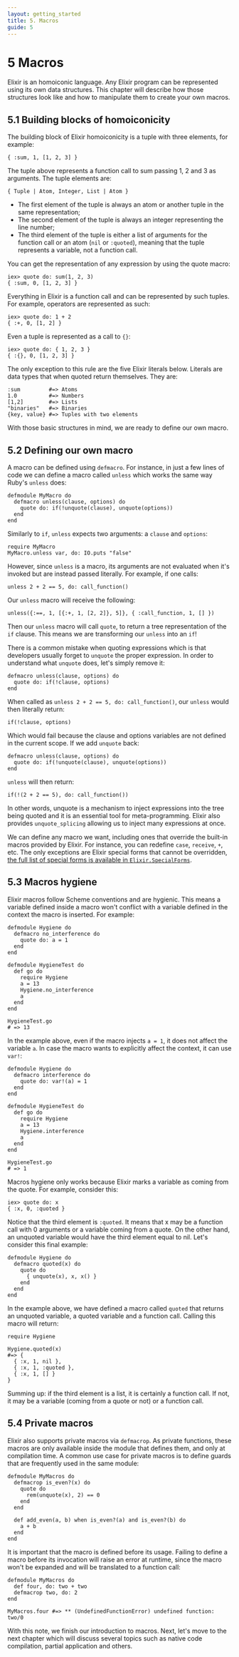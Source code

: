 ```yaml
---
layout: getting_started
title: 5. Macros
guide: 5
---
```


# 5 Macros

Elixir is an homoiconic language. Any Elixir program can be represented using its own data structures. This chapter will describe how those structures look like and how to manipulate them to create your own macros.

## 5.1 Building blocks of homoiconicity

The building block of Elixir homoiconicity is a tuple with three elements, for example:

    { :sum, 1, [1, 2, 3] }

The tuple above represents a function call to sum passing 1, 2 and 3 as arguments. The tuple elements are:

    { Tuple | Atom, Integer, List | Atom }

* The first element of the tuple is always an atom or another tuple in the same representation;
* The second element of the tuple is always an integer representing the line number;
* The third element of the tuple is either a list of arguments for the function call or an atom (`nil` or `:quoted`), meaning that the tuple represents a variable, not a function call.

You can get the representation of any expression by using the quote macro:

    iex> quote do: sum(1, 2, 3)
    { :sum, 0, [1, 2, 3] }

Everything in Elixir is a function call and can be represented by such tuples. For example, operators are represented as such:

    iex> quote do: 1 + 2
    { :+, 0, [1, 2] }

Even a tuple is represented as a call to `{}`:

    iex> quote do: { 1, 2, 3 }
    { :{}, 0, [1, 2, 3] }

The only exception to this rule are the five Elixir literals below. Literals are data types that when quoted return themselves. They are:

    :sum         #=> Atoms
    1.0          #=> Numbers
    [1,2]        #=> Lists
    "binaries"   #=> Binaries
    {key, value} #=> Tuples with two elements

With those basic structures in mind, we are ready to define our own macro.

## 5.2 Defining our own macro

A macro can be defined using `defmacro`. For instance, in just a few lines of code we can define a macro called `unless` which works the same way Ruby's `unless` does:

    defmodule MyMacro do
      defmacro unless(clause, options) do
        quote do: if(!unquote(clause), unquote(options))
      end
    end

Similarly to `if`, `unless` expects two arguments: a `clause` and `options`:

    require MyMacro
    MyMacro.unless var, do: IO.puts "false"

However, since `unless` is a macro, its arguments are not evaluated when it's invoked but are instead passed literally. For example, if one calls:

    unless 2 + 2 == 5, do: call_function()

Our `unless` macro will receive the following:

    unless({:==, 1, [{:+, 1, [2, 2]}, 5]}, { :call_function, 1, [] })

Then our `unless` macro will call `quote`, to return a tree representation of the `if` clause. This means we are transforming our `unless` into an `if`!

There is a common mistake when quoting expressions which is that developers usually forget to `unquote` the proper expression. In order to understand what `unquote` does, let's simply remove it:

    defmacro unless(clause, options) do
      quote do: if(!clause, options)
    end

When called as `unless 2 + 2 == 5, do: call_function()`, our `unless` would then literally return:

    if(!clause, options)

Which would fail because the clause and options variables are not defined in the current scope. If we add `unquote` back:

    defmacro unless(clause, options) do
      quote do: if(!unquote(clause), unquote(options))
    end

`unless` will then return:

    if(!(2 + 2 == 5), do: call_function())

In other words, unquote is a mechanism to inject expressions into the tree being quoted and it is an essential tool for meta-programming. Elixir also provides `unquote_splicing` allowing us to inject many expressions at once.

We can define any macro we want, including ones that override the built-in macros provided by Elixir. For instance, you can redefine `case`, `receive`, `+`, etc. The only exceptions are Elixir special forms that cannot be overridden, [the full list of special forms is available in `Elixir.SpecialForms`](/docs/latest/Elixir.SpecialForms.html).

## 5.3 Macros hygiene

Elixir macros follow Scheme conventions and are hygienic. This means a variable defined inside a macro won't conflict with a variable defined in the context the macro is inserted. For example:

    defmodule Hygiene do
      defmacro no_interference do
        quote do: a = 1
      end
    end

    defmodule HygieneTest do
      def go do
        require Hygiene
        a = 13
        Hygiene.no_interference
        a
      end
    end

    HygieneTest.go
    # => 13

In the example above, even if the macro injects `a = 1`, it does not affect the variable `a`. In case the macro wants to explicitly affect the context, it can use `var!`:

    defmodule Hygiene do
      defmacro interference do
        quote do: var!(a) = 1
      end
    end

    defmodule HygieneTest do
      def go do
        require Hygiene
        a = 13
        Hygiene.interference
        a
      end
    end

    HygieneTest.go
    # => 1

Macros hygiene only works because Elixir marks a variable as coming from the quote. For example, consider this:

    iex> quote do: x
    { :x, 0, :quoted }

Notice that the third element is `:quoted`. It means that x may be a function call with 0 arguments or a variable coming from a quote. On the other hand, an unquoted variable would have the third element equal to nil. Let's consider this final example:

    defmodule Hygiene do
      defmacro quoted(x) do
        quote do
          { unquote(x), x, x() }
        end
      end
    end

In the example above, we have defined a macro called `quoted` that returns an unquoted variable, a quoted variable and a function call. Calling this macro will return:

    require Hygiene

    Hygiene.quoted(x)
    #=> {
      { :x, 1, nil },
      { :x, 1, :quoted },
      { :x, 1, [] }
    }

Summing up: if the third element is a list, it is certainly a function call. If not, it may be a variable (coming from a quote or not) or a function call.

## 5.4 Private macros

Elixir also supports private macros via `defmacrop`. As private functions, these macros are only available inside the module that defines them, and only at compilation time. A common use case for private macros is to define guards that are frequently used in the same module:

    defmodule MyMacros do
      defmacrop is_even?(x) do
        quote do
          rem(unquote(x), 2) == 0
        end
      end

      def add_even(a, b) when is_even?(a) and is_even?(b) do
        a + b
      end
    end

It is important that the macro is defined before its usage. Failing to define a macro before its invocation will raise an error at runtime, since the macro won't be expanded and will be translated to a function call:

    defmodule MyMacros do
      def four, do: two + two
      defmacrop two, do: 2
    end

    MyMacros.four #=> ** (UndefinedFunctionError) undefined function: two/0

With this note, we finish our introduction to macros. Next, let's move to the next chapter which will discuss several topics such as native code compilation, partial application and others.